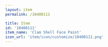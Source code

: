 ```yaml
---
layout: item
permalink: /10400111

title: Item
id: '10400111'
item_name: 'Clam Shell Face Paint'
icon_url: 'item/icon/customize/10400111.png'
---
```

